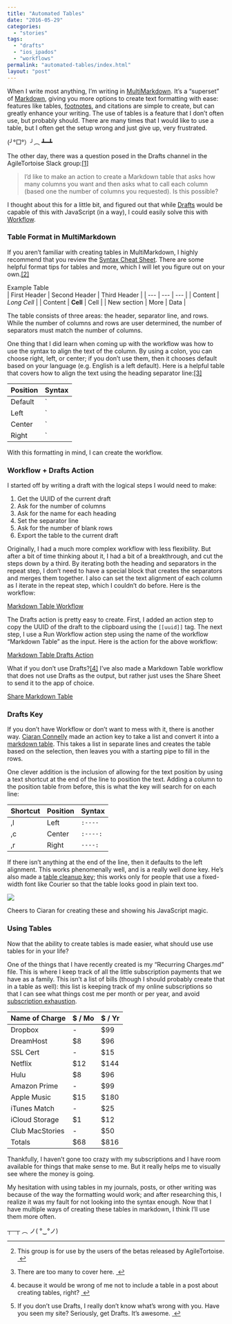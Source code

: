 ```yaml
---
title: "Automated Tables"
date: "2016-05-29"
categories: 
  - "stories"
tags: 
  - "drafts"
  - "ios_ipados"
  - "workflows"
permalink: "automated-tables/index.html"
layout: "post"
---
```


When I write most anything, I’m writing in [MultiMarkdown](http://fletcherpenney.net/multimarkdown/). It’s a “superset” of [Markdown](http://daringfireball.net/projects/markdown/), giving you more options to create text formatting with ease: features like tables, [footnotes](https://www.nahumck.me/named-identifiers), and citations are simple to create, but can greatly enhance your writing. The use of tables is a feature that I don’t often use, but probably should. There are many times that I would like to use a table, but I often get the setup wrong and just give up, very frustrated.

(╯°□°）╯︵ ┻━┻

The other day, there was a question posed in the Drafts channel in the AgileTortoise Slack group:[\[1\]](#fn-1 "see footnote")

> I’d like to make an action to create a Markdown table that asks how many columns you want and then asks what to call each column (based one the number of columns you requested). Is this possible?

I thought about this for a little bit, and figured out that while [Drafts](https://geo.itunes.apple.com/us/app/drafts-4-quickly-capture-notes/id905337691?at=1001l4VZ&ct=nahumck_me) would be capable of this with JavaScript (in a way), I could easily solve this with [Workflow](https://geo.itunes.apple.com/us/app/workflow-powerful-automation/id915249334?at=1001l4VZ&ct=nahumck_me).

### Table Format in MultiMarkdown

If you aren’t familiar with creating tables in MultiMarkdown, I highly recommend that you review the [Syntax Cheat Sheet](https://rawgit.com/fletcher/human-markdown-reference/master/index.html). There are some helpful format tips for tables and more, which I will let you figure out on your own.[\[2\]](#fn-2 "see footnote")

Example Table  
| First Header | Second Header | Third Header |
| --- | --- | --- |
| Content | _Long Cell_ |
| Content | **Cell** | Cell |
| New section | More | Data |

The table consists of three areas: the header, separator line, and rows. While the number of columns and rows are user determined, the number of separators must match the number of columns.

One thing that I did learn when coming up with the workflow was how to use the syntax to align the text of the column. By using a colon, you can choose right, left, or center; if you don’t use them, then it chooses default based on your language (e.g. English is a left default). Here is a helpful table that covers how to align the text using the heading separator line:[\[3\]](#fn-3 "see footnote")

  
| Position | Syntax |
| --- | --- |
| Default | `|----|` |
| Left | `|:----|` |
| Center | `|:----:|` |
| Right | `|----:|` |

With this formatting in mind, I can create the workflow.

### Workflow + Drafts Action

I started off by writing a draft with the logical steps I would need to make:

1. Get the UUID of the current draft
2. Ask for the number of columns
3. Ask for the name for each heading
4. Set the separator line
5. Ask for the number of blank rows
6. Export the table to the current draft

Originally, I had a much more complex workflow with less flexibility. But after a bit of time thinking about it, I had a bit of a breakthrough, and cut the steps down by a third. By iterating both the heading and separators in the repeat step, I don’t need to have a special block that creates the separators and merges them together. I also can set the text alignment of each column as I iterate in the repeat step, which I couldn’t do before. Here is the workflow:

[Markdown Table Workflow](https://workflow.is/workflows/a517823a13db47cbab8cad18530a472d)

The Drafts action is pretty easy to create. First, I added an action step to copy the UUID of the draft to the clipboard using the `[[uuid]]` tag. The next step, I use a Run Workflow action step using the name of the workflow “Markdown Table” as the input. Here is the action for the above workflow:

[Markdown Table Drafts Action](https://drafts4-actions.agiletortoise.com/a/1nG)

What if you don’t use Drafts?[\[4\]](#fn-4 "see footnote") I’ve also made a Markdown Table workflow that does not use Drafts as the output, but rather just uses the Share Sheet to send it to the app of choice.

[Share Markdown Table](https://workflow.is/workflows/48fc147590c94a26905a6264782f7ab0)

### Drafts Key

If you don’t have Workflow or don’t want to mess with it, there is another way. [Ciaran Connelly](https://www.twitter.com/cpaconnelly) made an action key to take a list and convert it into a [markdown table](https://drafts4-actions.agiletortoise.com/k/1nB). This takes a list in separate lines and creates the table based on the selection, then leaves you with a starting pipe to fill in the rows.

One clever addition is the inclusion of allowing for the text position by using a text shortcut at the end of the line to position the text. Adding a column to the position table from before, this is what the key will search for on each line:

  
| Shortcut | Position | Syntax |
| --- | --- | --- |
| ,l | Left | `:----` |
| ,c | Center | `:----:` |
| ,r | Right | `----:` |

If there isn’t anything at the end of the line, then it defaults to the left alignment. This works phenomenally well, and is a really well done key. He’s also made a [table cleanup key](https://drafts4-actions.agiletortoise.com/k/1mt); this works only for people that use a fixed-width font like Courier so that the table looks good in plain text too.

![](/images/Drafts-Table-Keys.png)

Cheers to Ciaran for creating these and showing his JavaScript magic.

### Using Tables

Now that the ability to create tables is made easier, what should use use tables for in your life?

One of the things that I have recently created is my “Recurring Charges.md” file. This is where I keep track of all the little subscription payments that we have as a family. This isn’t a list of bills (though I should probably create that in a table as well): this list is keeping track of my online subscriptions so that I can see what things cost me per month or per year, and avoid [subscription exhaustion](http://robmalanowski.com/subscription-exhaustion.html).

  
| Name of Charge | $ / Mo | $ / Yr |
| --- | --- | --- |
| Dropbox | \- | $99 |
| DreamHost | $8 | $96 |
| SSL Cert | \- | $15 |
| Netflix | $12 | $144 |
| Hulu | $8 | $96 |
| Amazon Prime | \- | $99 |
| Apple Music | $15 | $180 |
| iTunes Match | \- | $25 |
| iCloud Storage | $1 | $12 |
| Club MacStories | \- | $50 |
| Totals | $68 | $816 |

Thankfully, I haven’t gone too crazy with my subscriptions and I have room available for things that make sense to me. But it really helps me to visually see where the money is going.

My hesitation with using tables in my journals, posts, or other writing was because of the way the formatting would work; and after researching this, I realize it was my fault for not looking into the syntax enough. Now that I have multiple ways of creating these tables in markdown, I think I’ll use them more often.

┬─┬﻿ ︵ ノ( °‿°ノ)

* * *

2. This group is for use by the users of the betas released by AgileTortoise. [ ↩](#fnref-1 "return to article")

4. There are too many to cover here. [ ↩](#fnref-2 "return to article")

6. because it would be wrong of me not to include a table in a post about creating tables, right? [ ↩](#fnref-3 "return to article")

8. If you don’t use Drafts, I really don’t know what’s wrong with you. Have you seen my site? Seriously, get Drafts. It’s awesome. [ ↩](#fnref-4 "return to article")
